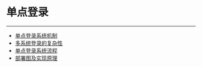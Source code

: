 # 单点登录

---

* [单点登录系统机制](/附录/单点登录/单点登录系统机制.md)
* [多系统登录的复杂性](/附录/单点登录/多系统登录的复杂性.md)
* [单点登录系统流程](/附录/单点登录/单点登录系统流程.md)
* [部署图及实现原理](/附录/单点登录/部署图及实现原理.md)